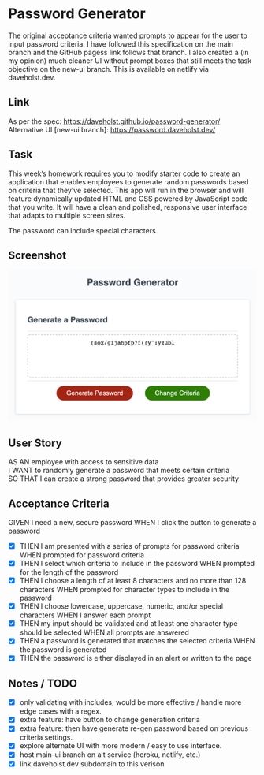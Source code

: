# Password Generator

The original acceptance criteria wanted prompts to appear for the user to input password criteria. I have followed this specification on the main branch and the GitHub pagess link follows that branch. I also created a (in my opinion) much cleaner UI without prompt boxes that still meets the task objective on the new-ui branch. This is available on netlify via daveholst.dev.

## Link

As per the spec: https://daveholst.github.io/password-generator/ \
Alternative UI [new-ui branch]: https://password.daveholst.dev/

## Task

This week’s homework requires you to modify starter code to create an application that enables employees to generate random passwords based on criteria that they’ve selected. This app will run in the browser and will feature dynamically updated HTML and CSS powered by JavaScript code that you write. It will have a clean and polished, responsive user interface that adapts to multiple screen sizes.

The password can include special characters.

## Screenshot

![application screenshot](./assets/screen-shot.png)

## User Story

AS AN employee with access to sensitive data\
I WANT to randomly generate a password that meets certain criteria\
SO THAT I can create a strong password that provides greater security

## Acceptance Criteria

GIVEN I need a new, secure password
WHEN I click the button to generate a password

- [x] THEN I am presented with a series of prompts for password criteria
      WHEN prompted for password criteria
- [x] THEN I select which criteria to include in the password
      WHEN prompted for the length of the password
- [x] THEN I choose a length of at least 8 characters and no more than 128 characters
      WHEN prompted for character types to include in the password
- [x] THEN I choose lowercase, uppercase, numeric, and/or special characters
      WHEN I answer each prompt
- [x] THEN my input should be validated and at least one character type should be selected
      WHEN all prompts are answered
- [x] THEN a password is generated that matches the selected criteria
      WHEN the password is generated
- [x] THEN the password is either displayed in an alert or written to the page

## Notes / TODO

- [x] only validating with includes, would be more effective / handle more edge cases with a regex.
- [x] extra feature: have button to change generation criteria
- [x] extra feature: then have generate re-gen password based on previous criteria settings.
- [x] explore alternate UI with more modern / easy to use interface.
- [x] host main-ui branch on alt service (heroku, netlify, etc.)
- [x] link daveholst.dev subdomain to this verison
